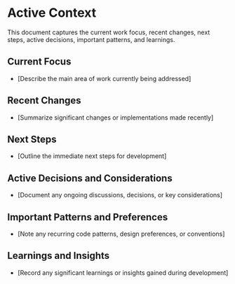 # Active Context

This document captures the current work focus, recent changes, next steps, active decisions, important patterns, and learnings.

## Current Focus

- [Describe the main area of work currently being addressed]

## Recent Changes

- [Summarize significant changes or implementations made recently]

## Next Steps

- [Outline the immediate next steps for development]

## Active Decisions and Considerations

- [Document any ongoing discussions, decisions, or key considerations]

## Important Patterns and Preferences

- [Note any recurring code patterns, design preferences, or conventions]

## Learnings and Insights

- [Record any significant learnings or insights gained during development]

